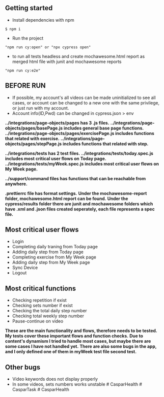 ## Getting started
- Install dependencies with npm
```
$ npm i
```
- Run the project
```
"npm run cy:open" or "npx cypress open"
```
- to run all tests headless and create mochawesome.html report as merged html file with junit and mochawesome reports
```
"npm run cy:e2e"
```

## BEFORE RUN
- If possible, my account's all videos can be made uninitialized to see all cases, or account can be changed to a new one with the same privilege, or just run with my account.
- Account info(ID,Pwd) can be changed in cypress.json > env

**../integrations/page-objects/pages has 3 .js files.**
**../integrations/page-objects/pages/basePage.js includes general base page functions.**
**../integrations/page-objects/pages/exercisePage.js includes functions that related with exercise.**
**../integrations/page-objects/pages/stepPage.js includes functions that related with step.**

**../integrations/tests has 2 test files.**
**../integrations/tests/today.spec.js includes most critical user flows on Today page.**
**../integrations/tests/myWeek.spec.js includes most critical user flows on My Week page.**

**../support/command files has functions that can be reachable from anywhere.**

**.prettierrc file has format settings.**
**Under the mochawesome-report folder, mochawesome.html report can be found.**
**Under the cypress/results folder there are junit and mochawesome folders which have .xml and .json files created seperately, each file represents a spec file.**

## Most critical user flows
- Login
- Completing daily traning from Today page 
- Adding daily step from Today page
- Completing exercise from My Week page 
- Adding daily step from My Week page
- Sync Device
- Logout

## Most critical functions
- Checking repetition if exist
- Checking sets number if exist
- Checking the total daily step number
- Checking total weekly step number
- Pause-continue on video

**These are the main functionality and flows, therefore needs to be tested.**
**My tests cover these important flows and function checks.**
**Due to content's dynamism I tried to handle most cases, but maybe there are some cases I have not handled yet.**
**There are also some bugs in the app, and I only defined one of them in myWeek test file second test.**

## Other bugs
- Video keywords does not display properly
- In some videos, sets numbers works unstable
#   C a s p a r H e a l t h 
 
 #   C a s p a r T a s k 
 
 #   C a s p a r H e a l t h 
 
 